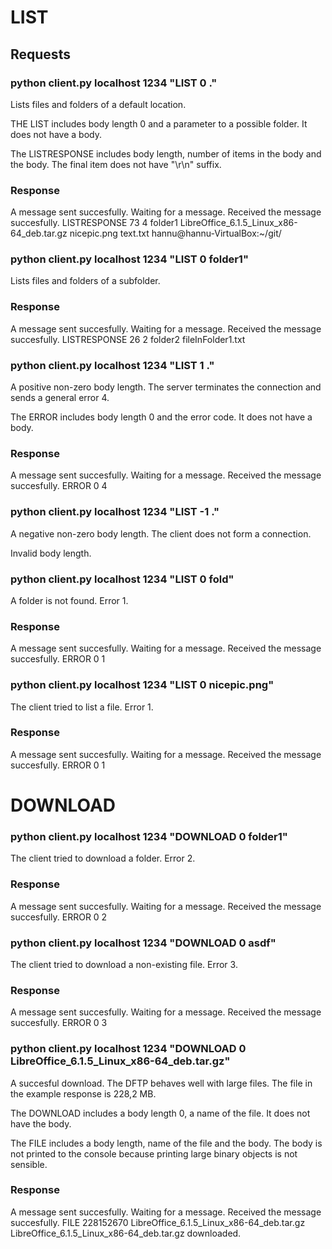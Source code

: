 # LIST

## Requests

### python client.py localhost 1234 "LIST 0 ."

Lists files and folders of a default location.

THE LIST includes body length 0 and a parameter to a possible folder. It does not have a body.

The LISTRESPONSE includes body length, number of items in the body and the body. The final item does not have "\r\n" suffix.

### Response

A message sent succesfully.
Waiting for a message.
Received the message succesfully.
LISTRESPONSE 73 4
folder1
LibreOffice_6.1.5_Linux_x86-64_deb.tar.gz
nicepic.png
text.txt
hannu@hannu-VirtualBox:~/git/

### python client.py localhost 1234 "LIST 0 folder1"

Lists files and folders of a subfolder.

### Response

A message sent succesfully.
Waiting for a message.
Received the message succesfully.
LISTRESPONSE 26 2
folder2
fileInFolder1.txt

### python client.py localhost 1234 "LIST 1 ."

A positive non-zero body length. The server terminates the connection and sends a general error 4.

The ERROR includes body length 0 and the error code. It does not have a body.

### Response

A message sent succesfully.
Waiting for a message.
Received the message succesfully.
ERROR 0 4

### python client.py localhost 1234 "LIST -1 ."

A negative non-zero body length. The client does not form a connection.

Invalid body length.

### python client.py localhost 1234 "LIST 0 fold"

A folder is not found. Error 1.

### Response

A message sent succesfully.
Waiting for a message.
Received the message succesfully.
ERROR 0 1

### python client.py localhost 1234 "LIST 0 nicepic.png"

The client tried to list a file. Error 1.

### Response

A message sent succesfully.
Waiting for a message.
Received the message succesfully.
ERROR 0 1

# DOWNLOAD

### python client.py localhost 1234 "DOWNLOAD 0 folder1"

The client tried to download a folder. Error 2.

### Response

A message sent succesfully.
Waiting for a message.
Received the message succesfully.
ERROR 0 2

### python client.py localhost 1234 "DOWNLOAD 0 asdf"

The client tried to download a non-existing file. Error 3.

### Response

A message sent succesfully.
Waiting for a message.
Received the message succesfully.
ERROR 0 3

### python client.py localhost 1234 "DOWNLOAD 0 LibreOffice_6.1.5_Linux_x86-64_deb.tar.gz"

A succesful download. The DFTP behaves well with large files. The file in the example response is 228,2 MB.

The DOWNLOAD includes a body length 0, a name of the file. It does not have the body.

The FILE includes a body length, name of the file and the body. The body is not printed to the console because printing large binary objects is not sensible.

### Response

A message sent succesfully.
Waiting for a message.
Received the message succesfully.
FILE 228152670 LibreOffice_6.1.5_Linux_x86-64_deb.tar.gz
LibreOffice_6.1.5_Linux_x86-64_deb.tar.gz downloaded.
